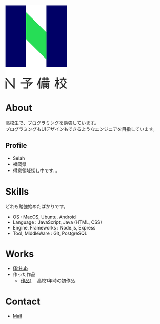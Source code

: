 ![N予備校のロゴ](Nyobi-logo.png)

# About
高校生で、プログラミングを勉強しています。  
プログラミングもUIデザインもできるようなエンジニアを目指しています。  

## Profile
- Selah
- 福岡県
- 得意領域探し中です…

# Skills
どれも勉強始めたばかりです。
- OS : MacOS, Ubuntu, Android
- Language : JavaScript, Java (HTML, CSS)  
- Engine, Frameworks : Node.js, Express
- Tool, MiddleWare : Git, PostgreSQL

# Works
- [GitHub](https://github.com/Selah-UM)
- 作った作品
  - [作品1](https://selah-um.github.io/HitAndBrow/)
  　高校1年時の初作品

# Contact
- [Mail](mailto:konominselah@gmail.com)
